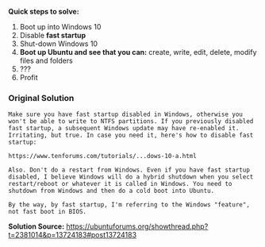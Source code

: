 **Quick steps to solve:**
1. Boot up into Windows 10
2. Disable **fast startup**
3. Shut-down Windows 10
4. **Boot up Ubuntu and see that you can:** create, write, edit, delete, modify files and folders
5. ???
6. Profit

### Original Solution

```
Make sure you have fast startup disabled in Windows, otherwise you won't be able to write to NTFS partitions. If you previously disabled fast startup, a subsequent Windows update may have re-enabled it. Irritating, but true. In case you need it, here's how to disable fast startup:

https://www.tenforums.com/tutorials/...dows-10-a.html

Also. Don't do a restart from Windows. Even if you have fast startup disabled, I believe Windows will do a hybrid shutdown when you select restart/reboot or whatever it is called in Windows. You need to shutdown from Windows and then do a cold boot into Ubuntu.

By the way, by fast startup, I'm referring to the Windows "feature", not fast boot in BIOS. 
```
**Solution Source:** https://ubuntuforums.org/showthread.php?t=2381014&p=13724183#post13724183
